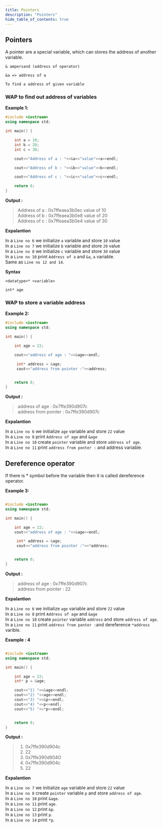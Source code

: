 ```yaml
---
title: Pointers
description: "Pointers"
hide_table_of_contents: true
---
```


## Pointers

A pointer are a special variable, which can stores the address of another variable.

```
& ampersand (address of operator)

&a => address of a

To find a address of given variable
```

### WAP to find out address of variables

**Example 1️:**

```cpp showLineNumbers = "true"
#include <iostream>
using namespace std;

int main() {

    int a = 10;
    int b = 20;
    int c = 30;

    cout<<"Address of a : "<<&a<<"value"<<a<<endl;

    cout<<"Address of b : "<<&b<<"value"<<b<<endl;

    cout<<"Address of c : "<<&c<<"value"<<c<<endl;

    return 0;
}
```

**Output :**

> Address of a : 0x7ffeaea3b0ec value of 10<br/>
> Address of b : 0x7ffeaea3b0e8 value of 20<br/>
> Address of c : 0x7ffeaea3b0e4 value of 30

**Expalantion**

In a `Line no 6` we initialize `a` variable and store `10` value<br/>
In a `Line no 7` we initialize `b` variable and store `20` value<br/>
In a `Line no 8` we initialize `c` variable and store `30` value<br/>
In a `Line no 10` print `Address of a` and `&a`, `a` variable. <br/>
Same as `Line no 12 and 14`.<br/>

**Syntax**

```
<datatype>* <variable>

int* age
```

### WAP to store a variable address

**Example 2:**

```cpp showLineNumbers = "true"
#include <iostream>
using namespace std;

int main() {

    int age = 22;

    cout<<"address of age : "<<&age<<endl;

     int* address = &age;
     cout<<"address from pointer :"<<address;


    return 0;
}
```

**Output :**

> address of age : 0x7ffe390d907c<br/>
> address from pointer : 0x7ffe390d907c

**Expalantion**

In a `Line no 6` we initialize `age` variable and store `22` value<br/>
In a `Line no 8` print `Address of age` and `&age` <br/>
In a `Line no 10` create `pointer` variable and store `address of age`.<br/>
In a `Line no 11` print `address from ponter :` and address variable.<br/>

## Dereference operator

If there is \* symbol before the variable then it is called dereference operator.

**Example 3:**

```cpp showLineNumbers = "true"

#include <iostream>
using namespace std;

int main() {

    int age = 22;
    cout<<"address of age : "<<&age<<endl;

     int* address = &age;
     cout<<"address from pointer :"<<*address;


    return 0;
}
```

**Output :**

> address of age : 0x7ffe390d907c<br/>
> address from pointer : 22

**Expalantion**

In a `Line no 6` we initialize `age` variable and store `22` value<br/>
In a `Line no 8` print `Address of age` and `&age` <br/>
In a `Line no 10` create `pointer` variable `address` and store `address of age`.<br/>
In a `Line no 11` print `address from ponter :`and
dereference `*address` varible.<br/>

**Example : 4**

```cpp showLineNumbers = "true"

#include <iostream>
using namespace std;

int main() {

    int age = 22;
    int* p = &age;

    cout<<"1) "<<&age<<endl;
    cout<<"2) "<<age<<endl;
    cout<<"3) "<<&p<<endl;
    cout<<"4) "<<p<<endl;
    cout<<"5) "<<*p<<endl;


    return 0;
}
```

**Output :**

> 1. 0x7ffe390d904c<br/>
> 2. 22<br/>
> 3. 0x7ffe390d904O<br/>
> 4. 0x7ffe390d904c<br/>
> 5. 22<br/>

**Expalantion**

In a `Line no 7` we initialize `age` variable and store `22` value<br/>
In a `Line no 8` create `pointer` variable `p` and store `address of age`.<br/>
In a `Line no 10` print `&age`.<br/>
In a `Line no 11` print `age`.<br/>
In a `Line no 12` print `&p`.<br/>
In a `Line no 13` print `p`.<br/>
In a `Line no 14` print `*p`.<br/>
